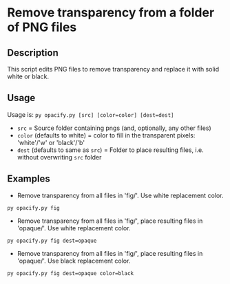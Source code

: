 # Remove transparency from a folder of PNG files

## Description

This script edits PNG files to remove transparency and replace it with solid white or black.


## Usage

Usage is: `py opacify.py [src] [color=color] [dest=dest]`

- `src` = Source folder containing pngs (and, optionally, any other files)
- `color` (defaults to white) = color to fill in the transparent pixels: 'white'/'w' or 'black'/'b'
- `dest` (defaults to same as `src`) = Folder to place resulting files, i.e. without overwriting `src` folder

## Examples

- Remove transparency from all files in 'fig/'. Use white replacement color.
```
py opacify.py fig
```

- Remove transparency from all files in 'fig/', place resulting files in 'opaque/'. Use white replacement color.
```
py opacify.py fig dest=opaque
```

- Remove transparency from all files in 'fig/', place resulting files in 'opaque/'. Use black replacement color.
```
py opacify.py fig dest=opaque color=black
```